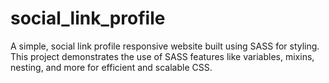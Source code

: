 # social_link_profile
A simple, social link profile responsive website built using SASS for styling. This project demonstrates the use of SASS features like variables, mixins, nesting, and more for efficient and scalable CSS.
